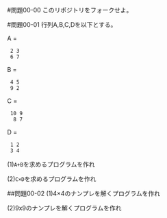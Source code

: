 #問題00-00
このリポジトリをフォークせよ。


#問題00-01
行列A,B,C,Dを以下とする。

A =
``` 
 2 3
 6 7
```
B =
```
 4 5
 9 2
```
C =
```
 10 9
  8 7
```
D =
```
 1 2
 3 4
```

(1)`A+B`を求めるプログラムを作れ

(2)`C×D`を求めるプログラムを作れ


##問題00-02
(1)4×4のナンプレを解くプログラムを作れ

(2)9x9のナンプレを解くプログラムを作れ


